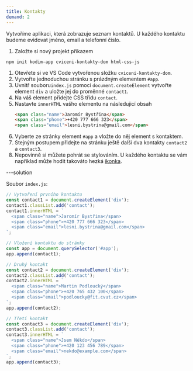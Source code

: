 ```yaml
---
title: Kontakty
demand: 2
---
```


Vytvoříme aplikaci, která zobrazuje seznam kontaktů. U každého kontaktu budeme evidovat jméno, email a telefonní číslo.

1. Založte si nový projekt příkazem
  ```shell
  npm init kodim-app cviceni-kontakty-dom html-css-js
  ```
1. Otevřete si ve VS Code vytvořenou složku `cviceni-kontakty-dom`.
1. Vytvořte jednoduchou stránku s prázdným elementem `#app`.
1. Uvnitř souboru`index.js` pomocí `document.createElement` vytvořte element `div` a uložte jej do proměnné `contact1`.
1. Na váš element přidejte CSS třídu `contact`.
1. Nastavte `innerHTML` vašho elementu na následujicí obsah
   ```html
   <span class="name">Jaromír Bystřina</span>
   <span class="phone">+420 777 666 323</span>
   <span class="email">lesni.bystrina@gmail.com</span>
   ```
1. Vyberte ze stránky element `#app` a vložte do něj element s kontaktem.
1. Stejným postupem přidejte na stránku ještě další dva kontakty `contact2` a `contact3`.
1. Nepovinně si můžete pohrát se stylováním. U každého kontaktu se vám například může hodit takováto hezká [ikonka](assets/contact.png).

---solution

Soubor `index.js`:

```js
// Vytvoření prvního kontaktu
const contact1 = document.createElement('div');
contact1.classList.add('contact');
contact1.innerHTML = `
  <span class="name">Jaromír Bystřina</span>
  <span class="phone">+420 777 666 323</span>
  <span class="email">lesni.bystrina@gmail.com</span>
`;

// Vložení kontaktu do stránky
const app = document.querySelector('#app');
app.append(contact1);

// Druhý kontakt
const contact2 = document.createElement('div');
contact2.classList.add('contact');
contact2.innerHTML = `
  <span class="name">Martin Podloucký</span>
  <span class="phone">+420 765 432 100</span>
  <span class="email">podloucky@fit.cvut.cz</span>
`;
app.append(contact2);

// Třetí kontakt
const contact3 = document.createElement('div');
contact3.classList.add('contact');
contact3.innerHTML = `
  <span class="name">Jsem Někdo</span>
  <span class="phone">+420 123 456 789</span>
  <span class="email">nekdo@example.com</span>
`;
app.append(contact3);
```
